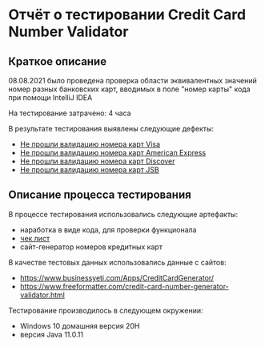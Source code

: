 # Отчёт о тестировании  Credit Card Number Validator

## Краткое описание

08.08.2021 было проведена проверка области эквивалентных значений номер разных банковских карт, вводимых в поле "номер карты" кода при помощи IntelliJ IDEA

На тестирование затрачено: 4 часа

В результате тестирования выявлены следующие дефекты:
* [Не прошли валидацию номера карт Visa](https://github.com/Zumaletto/HW3-1/issues/1)
* [Не прошли валидацию номера карт American Express](https://github.com/Zumaletto/HW3-1/issues/2)
* [Не прошли валидацию номера карт Discover](https://github.com/Zumaletto/HW3-1/issues/3)
* [Не прошли валидацию номера карт JSB](https://github.com/Zumaletto/HW3-1/issues/4)

## Описание процесса тестирования

В процессе тестирования использовались следующие артефакты:
* наработка в виде кода, для проверки функционала
* [чек лист](https://docs.google.com/spreadsheets/d/1havtTzycP32JXS4J5ANKa2nhsGBDnsEKH_QKTfgGdSk/edit?usp=sharing)
* сайт-генератор номеров кредитных карт

В качестве тестовых данных использовались данные с сайтов:
* https://www.businessyeti.com/Apps/CreditCardGenerator/
* https://www.freeformatter.com/credit-card-number-generator-validator.html

Тестирование производилось в следующем окружении:
* Windows 10 домашняя версия 20H
* версия Java 11.0.11
